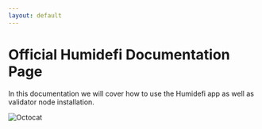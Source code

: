 ```yaml
---
layout: default
---
```


# Official Humidefi Documentation Page

In this documentation we will cover how to use the Humidefi app as well as validator node installation.

![Octocat](https://github.githubassets.com/images/icons/emoji/octocat.png)